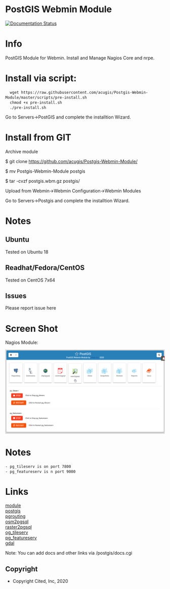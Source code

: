 
# PostGIS Webmin Module

[![Documentation Status](https://readthedocs.org/projects/nagios-webmin-module/badge/?version=latest)](https://nagios-module.citedcorp.com/en/latest/?badge=latest)



# Info
PostGIS Module for Webmin.  Install and Manage Nagios Core and nrpe.

# Install via script:

      wget https://raw.githubusercontent.com/acugis/Postgis-Webmin-Module/master/scripts/pre-install.sh
      chmod +x pre-install.sh
      ./pre-install.sh

Go to Servers->PostGIS and complete the installtion Wizard.

# Install from GIT
Archive module

$ git clone https://github.com/acugis/Postgis-Webmin-Module/

$ mv Postgis-Webmin-Module postgis

$ tar -cvzf postgis.wbm.gz postgis/

Upload from Webmin->Webmin Configuration->Webmin Modules

Go to Servers->Postgis and complete the installtion Wizard.

# Notes

## **Ubuntu**
Tested on Ubuntu 18

## **Readhat/Fedora/CentOS**
Tested on CentOS 7x64

## **Issues**
Please report issue here

# Screen Shot

Nagios Module:

![POstGIS](docs/_static/postgis.png)

# Notes
	- pg_tileserv is on port 7800
	- pg_featureserv is n port 9000

# Links
[module](https://postgis-module.docs.acugis.com)<br>
[postgis](https://postgis.net/documentation/)<br>
[pgrouting](http://docs.pgrouting.org/)<br>
[osm2pgsql](https://github.com/openstreetmap/osm2pgsql/blob/master/docs/usage.md)<br>
[raster2pgsql](http://postgis.refractions.net/docs/using_raster.xml.html)<br>
[og_tileserv](https://github.com/CrunchyData/pg_tileserv)<br>
[pg_featureserv](https://github.com/CrunchyData/pg_featureserv)<br>
[gdal](https://gdal.org/)<br>

Note: You can add docs and other links via /postgis/docs.cgi

Copyright
---------

* Copyright Cited, Inc, 2020
